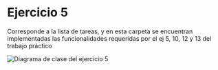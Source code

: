 # Ejercicio 5
Corresponde a la lista de tareas, y en esta carpeta se encuentran implementadas las funcionalidades requeridas por 
el ej 5, 10, 12 y 13 del trabajo práctico

![Diagrama de clase del ejercicio 5](/assets/diagrama-de-clase.drawio.png)
